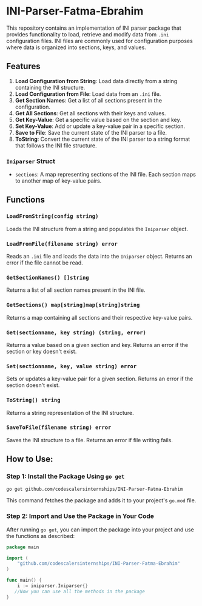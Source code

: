 # INI-Parser-Fatma-Ebrahim

This repository contains an implementation of INI parser package that provides functionality to load, retrieve and modify data from `.ini` configuration files. INI files are commonly used for configuration purposes where data is organized into sections, keys, and values.

## Features

1. **Load Configuration from String**: Load data directly from a string containing the INI structure.
2. **Load Configuration from File**: Load data from an `.ini` file.
3. **Get Section Names**: Get a list of all sections present in the configuration.
4. **Get All Sections**: Get all sections with their keys and values.
5. **Get Key-Value**: Get a specific value based on the section and key.
6. **Set Key-Value**: Add or update a key-value pair in a specific section.
7. **Save to File**: Save the current state of the INI parser to a file.
8. **ToString**: Convert the current state of the INI parser to a string format that follows the INI file structure.


### `Iniparser` Struct

- `sections`: A map representing sections of the INI file. Each section maps to another map of key-value pairs.

## Functions

### `LoadFromString(config string)`
Loads the INI structure from a string and populates the `Iniparser` object.

### `LoadFromFile(filename string) error`
Reads an `.ini` file and loads the data into the `Iniparser` object. Returns an error if the file cannot be read.

### `GetSectionNames() []string`
Returns a list of all section names present in the INI file.

### `GetSections() map[string]map[string]string`
Returns a map containing all sections and their respective key-value pairs.

### `Get(sectionname, key string) (string, error)`
Returns a value based on a given section and key. Returns an error if the section or key doesn't exist.

### `Set(sectionname, key, value string) error`
Sets or updates a key-value pair for a given section. Returns an error if the section doesn't exist.

### `ToString() string`
Returns a string representation of the INI structure.

### `SaveToFile(filename string) error`
Saves the INI structure to a file. Returns an error if file writing fails.

## How to Use:
  ### Step 1: Install the Package Using `go get`

  ```bash
  go get github.com/codescalersinternships/INI-Parser-Fatma-Ebrahim
  ```

  This command fetches the package and adds it to your project's `go.mod` file.

  ### Step 2: Import and Use the Package in Your Code

  After running `go get`, you can import the package into your project and use the functions as described:

  ```go
  package main

  import (
      "github.com/codescalersinternships/INI-Parser-Fatma-Ebrahim" 
  )

  func main() {
      i := iniparser.Iniparser{}
     //Now you can use all the methods in the package
  }
  ```
